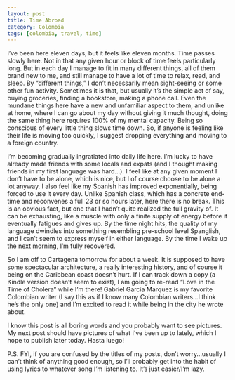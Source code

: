 ```yaml
---
layout: post
title: Time Abroad
category: Colombia
tags: [colombia, travel, time]
---
```


I’ve been here eleven days, but it feels like eleven months. Time passes slowly here. Not in that any given hour or block of time feels particularly long. But in each day I manage to fit in many different things, all of them brand new to me, and still manage to have a lot of time to relax, read, and sleep. By “different things,” I don’t necessarily mean sight-seeing or some other fun activity. Sometimes it is that, but usually it’s the simple act of say, buying groceries, finding a bookstore, making a phone call. Even the mundane things here have a new and unfamiliar aspect to them, and unlike at home, where I can go about my day without giving it much thought, doing the same thing here requires 100% of my mental capacity. Being so conscious of every little thing slows time down. So, if anyone is feeling like their life is moving too quickly, I suggest dropping everything and moving to a foreign country. 

I’m becoming gradually ingratiated into daily life here. I’m lucky to have already made friends with some locals and expats (and I thought making friends in my first language was hard…). I feel like at any given moment I don’t have to be alone, which is nice, but I of course choose to be alone a lot anyway. I also feel like my Spanish has improved exponentially, being forced to use it every day. Unlike Spanish class, which has a concrete end-time and reconvenes a full 23 or so hours later, here there is no break. This is an obvious fact, but one that I hadn’t quite realized the full gravity of. It can be exhausting, like a muscle with only a finite supply of energy before it eventually fatigues and gives up. By the time night hits, the quality of my language dwindles into something resembling pre-school level Spanglish, and I can’t seem to express myself in either language. By the time I wake up the next morning, I’m fully recovered.  

So I am off to Cartagena tomorrow for about a week. It is supposed to have some spectacular architecture, a really interesting history, and of course it being on the Caribbean coast doesn’t hurt. If I can track down a copy (a Kindle version doesn’t seem to exist), I am going to re-read “Love in the Time of Cholera” while I’m there! Gabriel Garcia Marquez is my favorite Colombian writer (I say this as if I know many Colombian writers…I think he’s the only one) and I’m excited to read it while being in the city he wrote about.

I know this post is all boring words and you probably want to see pictures. My next post should have pictures of what I’ve been up to lately, which I hope to publish later today. Hasta luego!

P.S. FYI, if you are confused by the titles of my posts, don’t worry…usually I can’t think of anything good enough, so I’ll probably get into the habit of using lyrics to whatever song I’m listening to. It’s just easier/I’m lazy. 
